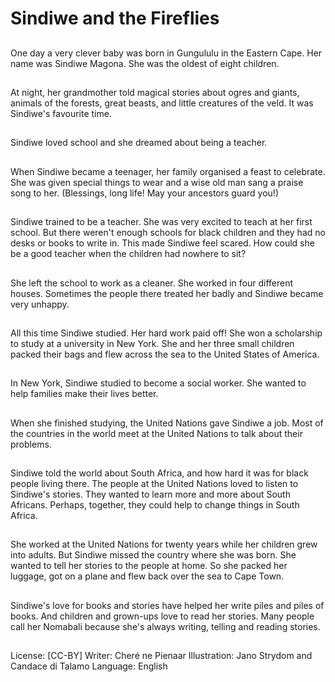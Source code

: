 # Sindiwe and the Fireflies

##
One day a very clever baby was
born in Gungululu in the
Eastern Cape.
Her name was Sindiwe Magona.
She was the oldest of eight
children.

##
At night, her grandmother told
magical stories about ogres and
giants, animals of the forests,
great beasts, and little
creatures of the veld.
It was Sindiwe's favourite time.

##
Sindiwe loved school and she
dreamed about being a teacher.

##
When Sindiwe became a
teenager, her family organised
a feast to celebrate.
She was given special things to
wear and a wise old man sang a
praise song to her.
(Blessings, long life! May your
ancestors guard you!)

##
Sindiwe trained to be a teacher.
She was very excited to teach
at her first school.
But there weren't enough
schools for black children and
they had no desks or books to
write in.
This made Sindiwe feel scared.
How could she be a good
teacher when the children had
nowhere to sit?

##
She left the school to work as a
cleaner.
She worked in four different
houses. Sometimes the people
there treated her badly and
Sindiwe became very unhappy.

##
All this time Sindiwe studied.
Her hard work paid off!
She won a scholarship to study
at a university in New York.
She and her three small
children packed their bags and
flew across the sea to the
United States of America.

##
In New York, Sindiwe studied to
become a social worker. She
wanted to help families make
their lives better.

##
When she finished studying, the
United Nations gave Sindiwe a
job.
Most of the countries in the
world meet at the United
Nations to talk about their
problems.

##
Sindiwe told the world about
South Africa, and how hard it
was for black people living
there.
The people at the United
Nations loved to listen to
Sindiwe's stories. They wanted
to learn more and more about
South Africans.
Perhaps, together, they could
help to change things in South
Africa.

##
She worked at the United
Nations for twenty years while
her children grew into adults.
But Sindiwe missed the country
where she was born.
She wanted to tell her stories to
the people at home.
So she packed her luggage, got
on a plane and flew back over
the sea to Cape Town.

##
Sindiwe's love for books and
stories have helped her write
piles and piles of books.
And children and grown-ups
love to read her stories.
Many people call her Nomabali
because she's always writing,
telling and reading stories.

##
License: [CC-BY]
Writer: Cheré ne Pienaar
Illustration: Jano Strydom and Candace di Talamo
Language: English
